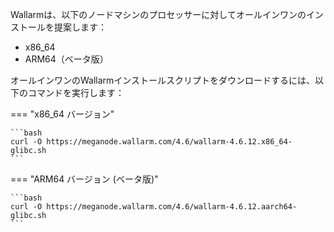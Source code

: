 Wallarmは、以下のノードマシンのプロセッサーに対してオールインワンのインストールを提案します：

* x86_64
* ARM64（ベータ版）

オールインワンのWallarmインストールスクリプトをダウンロードするには、以下のコマンドを実行します：

=== "x86_64 バージョン"

    ```bash
    curl -O https://meganode.wallarm.com/4.6/wallarm-4.6.12.x86_64-glibc.sh
    ```

=== "ARM64 バージョン (ベータ版)"

    ```bash
    curl -O https://meganode.wallarm.com/4.6/wallarm-4.6.12.aarch64-glibc.sh
    ```